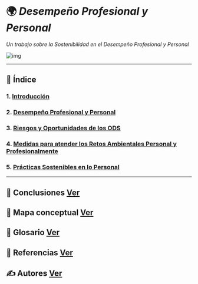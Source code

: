 # 🌍 *Desempeño Profesional y Personal*

_Un trabajo sobre la Sostenibilidad en el Desempeño Profesional y Personal_

![img](img/)

---

## 📑 Índice

### 1. [Introducción](introduccion.md)
### 2. [Desempeño Profesional y Personal](desempeno_profesional.md)
### 3. [Riesgos y Oportunidades de los ODS](riesgos.md)
### 4. [Medidas para atender los Retos Ambientales Personal y Profesionalmente](medidas.md)
### 5. [Prácticas Sostenibles en lo Personal](practicas.md)

---

## 📑 Conclusiones [Ver](conclusiones.md)

## 🧷 Mapa conceptual [Ver](mapa_conceptual.md)

## 📘 Glosario [Ver](glosario.md)

## 📖 Referencias [Ver](referencias.md)

## ✍️ Autores [Ver](autores.md)
